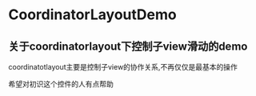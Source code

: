 # CoordinatorLayoutDemo
关于coordinatorlayout下控制子view滑动的demo
------- 
coordinatotlayout主要是控制子view的协作关系,不再仅仅是最基本的操作</br>

希望对初识这个控件的人有点帮助
